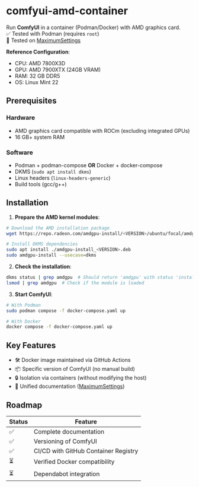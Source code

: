 # comfyui-amd-container

Run **ComfyUI** in a container (Podman/Docker) with AMD graphics card.  
✅ Tested with Podman (requires `root`)  
🚀 Tested on [MaximumSettings](MAXIMUMSETTINGS.md)

**Reference Configuration**:
- CPU: AMD 7800X3D
- GPU: AMD 7900XTX (24GB VRAM)
- RAM: 32 GB DDR5
- OS: Linux Mint 22

## Prerequisites

### Hardware
- AMD graphics card compatible with ROCm (excluding integrated GPUs)
- 16 GB+ system RAM

### Software
- Podman + podman-compose **OR** Docker + docker-compose
- DKMS (`sudo apt install dkms`)
- Linux headers (`linux-headers-generic`)
- Build tools (gcc/g++)

## Installation

1. **Prepare the AMD kernel modules**:
```bash
# Download the AMD installation package
wget https://repo.radeon.com/amdgpu-install/<VERSION>/ubuntu/focal/amdgpu-install_<VERSION>.deb

# Install DKMS dependencies
sudo apt install ./amdgpu-install_<VERSION>.deb
sudo amdgpu-install --usecase=dkms
```

2. **Check the installation**:
```bash
dkms status | grep amdgpu  # Should return 'amdgpu' with status 'installed'
lsmod | grep amdgpu  # Check if the module is loaded
```

3. **Start ComfyUI**:
```bash
# With Podman
sudo podman compose -f docker-compose.yaml up

# With Docker
docker compose -f docker-compose.yaml up
```

## Key Features
- 🛠️ Docker image maintained via GitHub Actions
- 📦 Specific version of ComfyUI (no manual build)
- 🔒 Isolation via containers (without modifying the host)
- 📄 Unified documentation ([MaximumSettings](MAXIMUMSETTINGS.md))

## Roadmap
| Status | Feature                             |
|--------|-------------------------------------|
| ✅     | Complete documentation               |
| ✅     | Versioning of ComfyUI               |
| ✅     | CI/CD with GitHub Container Registry |
| ⏳     | Verified Docker compatibility        |
| ⏳     | Dependabot integration               |